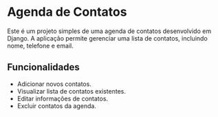 # Agenda de Contatos

Este é um projeto simples de uma agenda de contatos desenvolvido em Django. A aplicação permite gerenciar uma lista de contatos, incluindo nome, telefone e email.

## Funcionalidades

- Adicionar novos contatos.
- Visualizar lista de contatos existentes.
- Editar informações de contatos.
- Excluir contatos da agenda.
